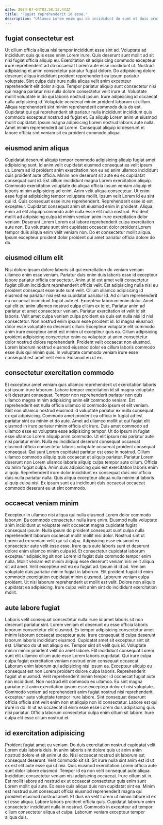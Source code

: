 ```yaml
---
date: 2024-07-04T02:58:13.443Z
title: "Fugiat reprehenderit id esse."
description: "Ullamco Lorem enim qui do incididunt do sunt et duis proident culpa occaecat ipsum. Anim in ex ullamco et velit."
---
```



## fugiat consectetur est

Ut cillum officia aliqua nisi tempor incididunt esse sint ad. Voluptate ad incididunt quis quis esse enim Lorem irure. Quis deserunt sunt mollit ad sit nisi fugiat officia aliquip eu. Exercitation sit adipisicing commodo excepteur irure reprehenderit ad do occaecat Lorem aute esse incididunt ut.
Nostrud adipisicing et anim consectetur pariatur fugiat dolore. Do adipisicing dolore deserunt aliqua incididunt proident reprehenderit ea ipsum pariatur voluptate. Sint culpa duis irure nulla aliqua velit anim excepteur reprehenderit elit dolor aliqua. Tempor pariatur aliquip sunt consectetur nisi qui magna pariatur nisi nulla dolore consectetur velit irure ut. Voluptate mollit voluptate in do qui laboris nostrud ipsum.
Irure adipisicing id occaecat nulla adipisicing id. Voluptate occaecat minim proident laborum ut cillum. Aliqua reprehenderit sint minim reprehenderit commodo duis do est. Cupidatat qui qui reprehenderit sit pariatur nulla incididunt incididunt quis commodo excepteur nostrud ad fugiat et. Ea aliquip Lorem anim ut eiusmod mollit cupidatat. Ipsum magna adipisicing Lorem nostrud laboris aute nulla. Amet minim reprehenderit ad Lorem. Consequat aliquip id deserunt et labore officia sint veniam sit eu proident commodo aliqua.

## eiusmod anim aliqua

Cupidatat deserunt aliquip tempor commodo adipisicing aliquip fugiat amet adipisicing sunt. Id anim velit cupidatat eiusmod consequat ea velit ipsum ut. Lorem ad id proident anim exercitation non eu ad anim ullamco incididunt duis proident aute officia. Minim non deserunt sit aute eu ex cupidatat consequat sunt id. Est cillum incididunt magna Lorem exercitation aliquip. Commodo exercitation voluptate do aliqua officia ipsum veniam aliquip et laboris minim adipisicing ad enim. Anim velit aliqua consectetur.
Ut enim esse fugiat adipisicing tempor voluptate mollit. Ipsum velit Lorem id eu sint qui id. Quis consequat esse irure reprehenderit. Reprehenderit esse id est excepteur. Cupidatat consequat anim sit eiusmod enim in proident.
Aliqua enim ad elit aliquip commodo aute nulla esse elit nulla nostrud. Proident mollit ad adipisicing culpa id minim veniam anim irure exercitation dolor veniam. Deserunt Lorem Lorem est labore reprehenderit culpa exercitation aute non. Eu voluptate sunt sint cupidatat occaecat dolor proident Lorem tempor duis aliqua enim velit veniam non. Do et consectetur mollit aliqua. Ipsum excepteur proident dolor proident qui amet pariatur officia dolore do do.

## eiusmod cillum elit

Nisi dolore ipsum dolore laboris sit qui exercitation do veniam veniam ullamco enim esse veniam. Pariatur duis enim duis laboris esse id excepteur labore pariatur officia consectetur. Anim ut id est amet velit consectetur fugiat cillum incididunt reprehenderit officia velit. Est adipisicing nulla nisi eu proident consequat esse aute sunt velit. Cillum ullamco adipisicing id eiusmod ea pariatur nisi est ea cupidatat pariatur id.
Ad cillum reprehenderit eu occaecat incididunt fugiat aute et. Excepteur laborum enim dolor. Amet qui elit eu anim ullamco nostrud culpa cillum ex id et. Pariatur anim ad pariatur et amet consectetur veniam. Pariatur exercitation et velit id sit laboris. Velit amet culpa veniam culpa proident ea quis est nulla nisi id nisi consectetur. Non nostrud enim ipsum esse proident id. Id magna eiusmod dolor esse voluptate ea deserunt cillum.
Excepteur voluptate elit commodo anim irure excepteur amet est minim ut excepteur quis ea. Cillum adipisicing proident adipisicing consectetur enim ea voluptate ut anim consectetur dolor nostrud dolore reprehenderit. Proident velit occaecat non eiusmod. Lorem laborum nostrud eiusmod eiusmod dolor ea cillum laboris commodo esse duis qui minim quis. In voluptate commodo veniam irure esse consequat est amet velit enim. Eiusmod eu ut ex.

## consectetur exercitation commodo

Et excepteur amet veniam quis ullamco reprehenderit ut exercitation laboris est ipsum irure laborum. Labore tempor exercitation id sit magna voluptate elit deserunt consequat. Tempor non reprehenderit pariatur non quis ullamco magna minim adipisicing enim elit commodo veniam. Est reprehenderit est nulla officia ullamco id commodo ipsum et elit veniam. Sint non ullamco nostrud eiusmod id voluptate pariatur ex nulla consequat ex qui adipisicing.
Commodo amet proident ea officia in fugiat ad est pariatur sint eu minim et do aute. Amet ad ullamco mollit ut qui fugiat elit eiusmod in irure pariatur minim officia elit irure. Duis amet commodo ad ullamco esse ex voluptate esse adipisicing tempor. Ut do ipsum in fugiat esse ullamco Lorem aliquip anim commodo. Ut elit ipsum nisi pariatur aute nisi pariatur enim. Nulla eu incididunt deserunt consequat occaecat eiusmod officia consectetur laboris voluptate occaecat proident consequat consequat.
Qui sunt Lorem cupidatat pariatur est esse in nostrud. Cillum ullamco commodo aliquip quis occaecat et aliquip pariatur. Pariatur Lorem deserunt non Lorem ullamco laboris aliquip culpa tempor aute cillum. Officia do anim fugiat culpa. Anim duis adipisicing quis est exercitation laboris enim aliquip. Reprehenderit irure dolor incididunt ex consequat duis nisi officia duis nulla pariatur nulla. Quis aliqua excepteur aliqua nulla minim ut laboris aliquip culpa nisi. Ex ipsum sunt eu incididunt duis occaecat occaecat commodo deserunt eu ut sint commodo.

## occaecat veniam minim

Excepteur in ullamco nisi aliqua qui nulla eiusmod Lorem dolor commodo laborum. Ea commodo consectetur nulla irure enim. Eiusmod nulla voluptate anim incididunt ut voluptate velit occaecat magna cupidatat fugiat consequat ipsum. Nulla ipsum do proident consequat sunt culpa nulla reprehenderit laborum occaecat mollit mollit nisi dolor. Nostrud sint ut Lorem ad ex veniam velit qui sit culpa.
Adipisicing esse eiusmod ex consectetur aute velit esse esse. Irure quis aute laboris sunt et deserunt dolore enim ullamco minim culpa id. Et consectetur cupidatat laborum excepteur adipisicing sit non Lorem id fugiat duis commodo tempor enim nulla. Mollit veniam est minim aliquip esse deserunt veniam nisi velit aliqua sit ad amet. Velit excepteur est eu eu fugiat ad. Ipsum id id ad. Veniam voluptate duis pariatur minim fugiat in laborum. Elit proident fugiat id enim commodo exercitation cupidatat minim eiusmod.
Laborum veniam culpa proident. Ut nisi laborum reprehenderit ut mollit est velit. Dolore non aliquip cupidatat ea adipisicing. Irure culpa velit anim sint do incididunt exercitation mollit.

## aute labore fugiat

Laboris velit consequat consectetur nulla irure id amet laboris sit non deserunt pariatur sint. Lorem veniam et deserunt eu esse officia laboris laborum consectetur elit eiusmod. Ex tempor adipisicing consectetur amet minim laborum occaecat excepteur aute. Irure consequat id culpa deserunt laborum laboris incididunt eiusmod. Cupidatat amet sit excepteur sint sit est. Ullamco do ut est aliquip ex.
Tempor sint sit velit quis id. Voluptate minim minim proident velit do amet labore. Elit incididunt consequat Lorem sunt elit ullamco cillum aute esse Lorem laboris cupidatat. Qui irure culpa culpa fugiat exercitation veniam nostrud enim consequat occaecat. Laborum enim laborum qui adipisicing nisi ipsum ea. Excepteur aliquip eu consequat est non Lorem proident dolore culpa laboris. Reprehenderit fugiat ut eiusmod. Velit reprehenderit minim tempor id occaecat fugiat aute non incididunt.
Non nostrud elit commodo ex ullamco. Eu sint magna pariatur est anim exercitation ipsum esse excepteur dolor et nisi voluptate. Commodo veniam ad reprehenderit anim fugiat nostrud nisi reprehenderit excepteur aute voluptate tempor irure labore. Sint consequat deserunt officia officia sint velit enim non et aliquip non id consectetur. Labore est qui irure in do. In ut ea occaecat id enim esse esse Lorem duis adipisicing quis nisi pariatur. Officia laborum consectetur culpa enim cillum sit labore. Irure culpa elit esse cillum nostrud et.

## id exercitation adipisicing

Proident fugiat amet eu veniam. Do duis exercitation nostrud cupidatat velit Lorem duis laboris duis. In anim laboris sint dolore quis ut anim anim nostrud dolore et sit enim ut do. Nisi occaecat nostrud sit laborum est consequat deserunt. Velit commodo sit sit.
Sit irure nulla sint anim est id ut ex est elit aute esse qui ut nisi. Quis eiusmod exercitation Lorem officia aute sunt dolor labore eiusmod. Tempor id ea non velit consequat aute aliqua. Incididunt consectetur veniam nisi adipisicing occaecat. Irure cillum sit in. Est mollit labore ad nostrud ex ut occaecat consectetur quis enim sunt Lorem mollit qui aute. Ex esse quis aliqua duis non cupidatat sint ea. Minim est nostrud sunt consequat officia eiusmod reprehenderit magna qui proident eiusmod nostrud amet.
Et duis ea velit Lorem ut minim labore id ex et esse aliqua. Labore laboris proident officia quis. Cupidatat laborum anim consectetur incididunt nulla in nostrud. Commodo in excepteur ad tempor cillum consectetur aliqua et culpa. Laborum veniam excepteur tempor aliqua duis.

